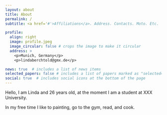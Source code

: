 ```yaml
---
layout: about
title: About
permalink: /
subtitle: <a href='#'>Affiliations</a>. Address. Contacts. Moto. Etc.

profile:
  align: right
  image: profile.jpeg
  image_circular: false # crops the image to make it circular
  address: >
    <p>Munich, Germany</p>
    <p>lindaberchtold@gmx.de</p>

news: true  # includes a list of news items
selected_papers: false # includes a list of papers marked as "selected={true}"
social: true  # includes social icons at the bottom of the page
---
```


Hello, I am Linda and 26 years old, at the moment I am a student at XXX University. 


In my free time I like to painting, go to the gym, read, and cook.
